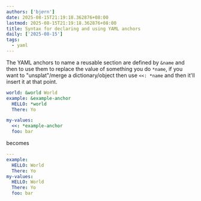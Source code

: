 ```yaml
---
authors: ['bjơrn']
date: 2025-08-15T21:19:18.362876+08:00
lastmod: 2025-08-15T21:19:18.362876+08:00
title: Syntax for declaring and using YAML anchors
daily: ['2025-08-15']
tags:
  - yaml
---
```

The YAML anchors to name a reusable section are defined by `&name` and then to use them to replace the value of something you do `*name`, if you want to "unsplat"/merge a dictionary/object then use `<<: *name` and then it'll insert it at that point.

```yaml
world: &world World
example: &example-anchor
  HELLO: *world
  There: Yo

my-values:
  <<: *example-anchor
  foo: bar
```

becomes

```yaml
---
example:
  HELLO: World
  There: Yo
my-values:
  HELLO: World
  There: Yo
  foo: bar
```